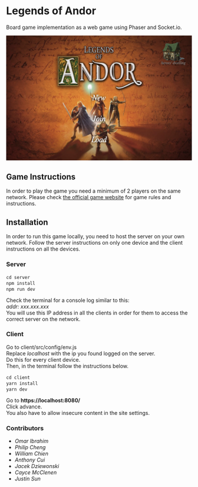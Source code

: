 # Legends of Andor
Board game implementation as a web game using Phaser and Socket.io. 

<img src="landing.png" />

## Game Instructions

In order to play the game you need a minimum of 2 players on the same network. 
Please check <a href="legendsofandor.com"/>the official game website</a> for game rules and instructions.

## Installation
In order to run this game locally, you need to host the server on your own network.
Follow the server instructions on only one device and the client instructions on all the devices.

### Server
```
cd server
npm install
npm run dev
```
Check the terminal for a console log similar to this: <br />
<i> addr: xxx.xxx.xxx </i><br />
You will use this IP address in all the clients in order for them to access the correct server on the network.

### Client
Go to client/src/config/env.js<br />
Replace <i>localhost</i> with the ip you found logged on the server. <br />
Do this for every client device. <br />
Then, in the terminal follow the instructions below.
```
cd client
yarn install
yarn dev
```
Go to **https://localhost:8080/** <br />
Click advance. <br />
You also have to allow insecure content in the site settings. 


### Contributors
 * *Omar Ibrahim*
 * *Philip Cheng*
 * *William Chien*
 * *Anthony Cui*
 * *Jacek Dziewonski*
 * *Cayce McClenen*
 * *Justin Sun*
